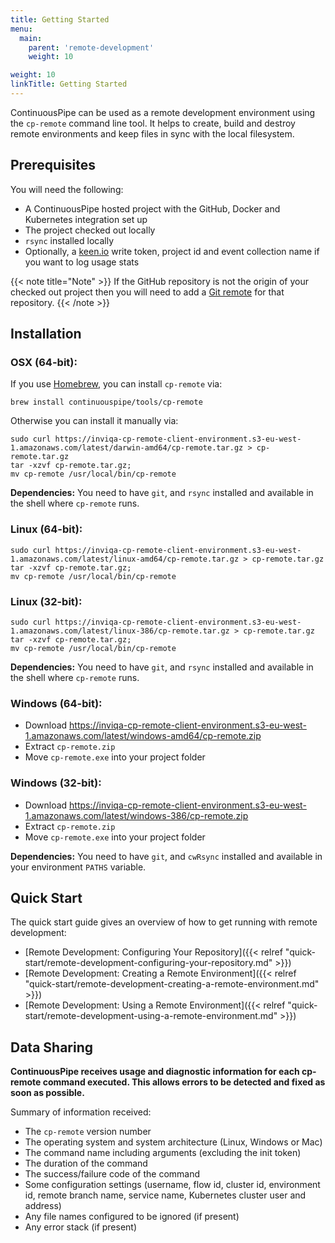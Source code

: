 ```yaml
---
title: Getting Started
menu:
  main:
    parent: 'remote-development'
    weight: 10

weight: 10
linkTitle: Getting Started
---
```

ContinuousPipe can be used as a remote development environment using the `cp-remote` command line tool. It helps to create, build and destroy remote environments and keep files in sync with the local filesystem.

## Prerequisites

You will need the following:

 * A ContinuousPipe hosted project with the GitHub, Docker and Kubernetes integration set up
 * The project checked out locally
 * `rsync` installed locally
 * Optionally, a [keen.io](https://keen.io) write token, project id and event collection name if you want to log usage stats

{{< note title="Note" >}}
If the GitHub repository is not the origin of your checked out project then you will need to add a [Git remote](https://help.github.com/articles/adding-a-remote/) for that repository.
{{< /note >}}

## Installation

### OSX (64-bit):

If you use [Homebrew](https://brew.sh/), you can install `cp-remote` via:

```
brew install continuouspipe/tools/cp-remote
```
Otherwise you can install it manually via:

```
sudo curl https://inviqa-cp-remote-client-environment.s3-eu-west-1.amazonaws.com/latest/darwin-amd64/cp-remote.tar.gz > cp-remote.tar.gz
tar -xzvf cp-remote.tar.gz;
mv cp-remote /usr/local/bin/cp-remote
```

**Dependencies:** You need to have `git`, and `rsync` installed and available in the shell where `cp-remote` runs.

### Linux (64-bit):

```
sudo curl https://inviqa-cp-remote-client-environment.s3-eu-west-1.amazonaws.com/latest/linux-amd64/cp-remote.tar.gz > cp-remote.tar.gz
tar -xzvf cp-remote.tar.gz;
mv cp-remote /usr/local/bin/cp-remote
```

### Linux (32-bit):

```
sudo curl https://inviqa-cp-remote-client-environment.s3-eu-west-1.amazonaws.com/latest/linux-386/cp-remote.tar.gz > cp-remote.tar.gz
tar -xzvf cp-remote.tar.gz;
mv cp-remote /usr/local/bin/cp-remote
```

**Dependencies:** You need to have `git`, and `rsync` installed and available in the shell where `cp-remote` runs.

### Windows (64-bit):

* Download https://inviqa-cp-remote-client-environment.s3-eu-west-1.amazonaws.com/latest/windows-amd64/cp-remote.zip
* Extract `cp-remote.zip`
* Move `cp-remote.exe` into your project folder

### Windows (32-bit):
* Download https://inviqa-cp-remote-client-environment.s3-eu-west-1.amazonaws.com/latest/windows-386/cp-remote.zip
* Extract `cp-remote.zip`
* Move `cp-remote.exe` into your project folder

**Dependencies:** You need to have `git`, and `cwRsync` installed and available in your environment `PATHS` variable.

## Quick Start

The quick start guide gives an overview of how to get running with remote development:

- [Remote Development: Configuring Your Repository]({{< relref "quick-start/remote-development-configuring-your-repository.md" >}})
- [Remote Development: Creating a Remote Environment]({{< relref "quick-start/remote-development-creating-a-remote-environment.md" >}})
- [Remote Development: Using a Remote Environment]({{< relref "quick-start/remote-development-using-a-remote-environment.md" >}})

## Data Sharing

**ContinuousPipe receives usage and diagnostic information for each cp-remote command executed. This allows errors to be detected and fixed as soon as possible.**

Summary of information received:

- The `cp-remote` version number
- The operating system and system architecture (Linux, Windows or Mac)
- The command name including arguments (excluding the init token)
- The duration of the command
- The success/failure code of the command
- Some configuration settings (username, flow id, cluster id, environment id, remote branch name, service name, Kubernetes cluster user and address)
- Any file names configured to be ignored (if present)
- Any error stack (if present)